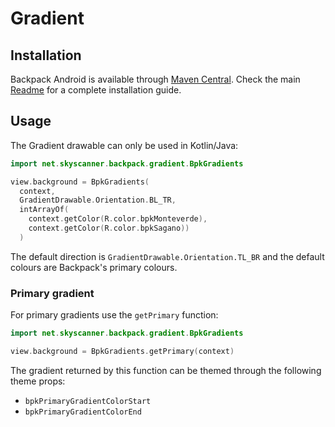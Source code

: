 # Gradient

## Installation

Backpack Android is available through [Maven Central](https://search.maven.org/artifact/net.skyscanner.backpack/backpack-android). Check the main [Readme](../../README.md#installation) for a complete installation guide.

## Usage

The Gradient drawable can only be used in Kotlin/Java:


```Kotlin
import net.skyscanner.backpack.gradient.BpkGradients

view.background = BpkGradients(
  context,
  GradientDrawable.Orientation.BL_TR,
  intArrayOf(
    context.getColor(R.color.bpkMonteverde),
    context.getColor(R.color.bpkSagano))
  )
```

The default direction is `GradientDrawable.Orientation.TL_BR` and the default colours are Backpack's primary colours.

### Primary gradient

For primary gradients use the `getPrimary` function:

```Kotlin
import net.skyscanner.backpack.gradient.BpkGradients

view.background = BpkGradients.getPrimary(context)
```

The gradient returned by this function can be themed through the following theme props:

- `bpkPrimaryGradientColorStart`
- `bpkPrimaryGradientColorEnd`
